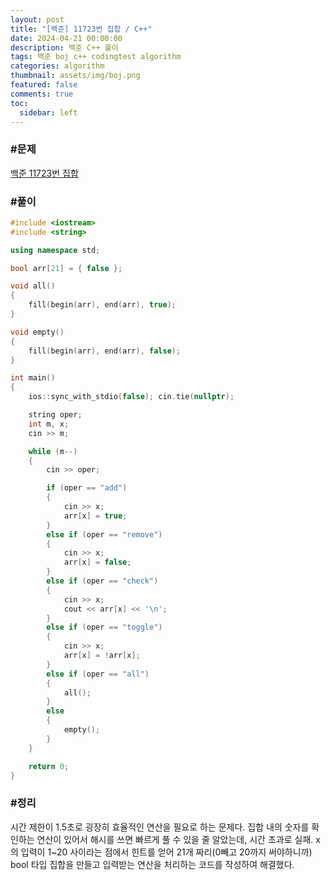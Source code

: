 ```yaml
---
layout: post
title: "[백준] 11723번 집합 / C++"
date: 2024-04-21 00:00:00
description: 백준 C++ 풀이
tags: 백준 boj c++ codingtest algorithm
categories: algorithm
thumbnail: assets/img/boj.png
featured: false
comments: true
toc:
  sidebar: left
---
```


### #문제
[백준 11723번 집합](https://www.acmicpc.net/problem/11723)

### #풀이
```c++
#include <iostream>
#include <string>

using namespace std;

bool arr[21] = { false };

void all()
{
	fill(begin(arr), end(arr), true);
}

void empty()
{
	fill(begin(arr), end(arr), false);
}

int main()
{
	ios::sync_with_stdio(false); cin.tie(nullptr);

	string oper;
	int m, x;
	cin >> m;

    while (m--)
    {
        cin >> oper;

        if (oper == "add")
        {
			cin >> x;
			arr[x] = true;
        }
		else if (oper == "remove")
		{
			cin >> x;
			arr[x] = false;
		}
		else if (oper == "check")
		{
			cin >> x;
			cout << arr[x] << '\n';
		}
		else if (oper == "toggle")
		{
			cin >> x;
			arr[x] = !arr[x];
		}
		else if (oper == "all")
		{
			all();
		}
		else
		{
			empty();
		}
    }

	return 0;
}
```

### #정리
시간 제한이 1.5초로 굉장히 효율적인 연산을 필요로 하는 문제다. 집합 내의 숫자를 확인하는 연산이 있어서 해시를 쓰면 빠르게 풀 수 있을 줄 알았는데, 시간 초과로 실패. x의 입력이 1~20 사이라는 점에서 힌트를 얻어 21개 짜리(0빼고 20까지 써야하니까) bool 타입 집합을 만들고 입력받는 연산을 처리하는 코드를 작성하여 해결했다.
